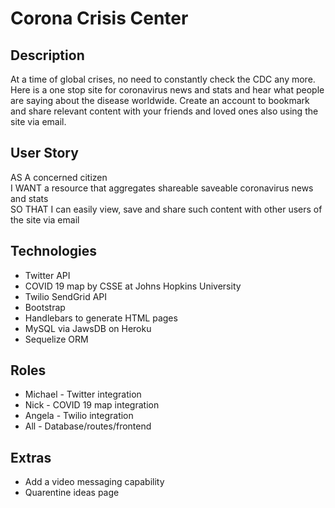 # Corona Crisis Center

## Description
At a time of global crises, no need to constantly check the CDC any more. Here is a one stop site for coronavirus news and stats and hear what people are saying about the disease worldwide. Create an account to bookmark and share relevant content with your friends and loved ones also using the site via email.

## User Story
AS A concerned citizen  
I WANT a resource that aggregates shareable saveable coronavirus news and stats  
SO THAT I can easily view, save and share such content with other users of the site via email

## Technologies
* Twitter API
* COVID 19 map by CSSE at Johns Hopkins University
* Twilio SendGrid API
* Bootstrap
* Handlebars to generate HTML pages
* MySQL via JawsDB on Heroku
* Sequelize ORM

## Roles
* Michael - Twitter integration
* Nick - COVID 19 map integration
* Angela - Twilio integration
* All - Database/routes/frontend

## Extras
* Add a video messaging capability
* Quarentine ideas page